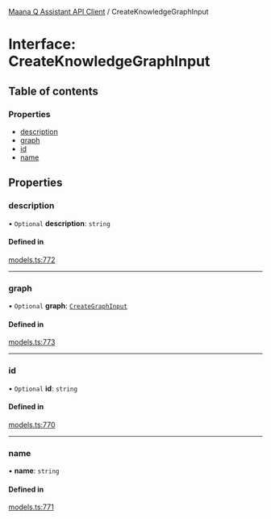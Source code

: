 [Maana Q Assistant API Client](../README.md) / CreateKnowledgeGraphInput

# Interface: CreateKnowledgeGraphInput

## Table of contents

### Properties

- [description](CreateKnowledgeGraphInput.md#description)
- [graph](CreateKnowledgeGraphInput.md#graph)
- [id](CreateKnowledgeGraphInput.md#id)
- [name](CreateKnowledgeGraphInput.md#name)

## Properties

### description

• `Optional` **description**: `string`

#### Defined in

[models.ts:772](https://github.com/maana-io/q-assistant-client/blob/develop/src/models.ts#L772)

___

### graph

• `Optional` **graph**: [`CreateGraphInput`](CreateGraphInput.md)

#### Defined in

[models.ts:773](https://github.com/maana-io/q-assistant-client/blob/develop/src/models.ts#L773)

___

### id

• `Optional` **id**: `string`

#### Defined in

[models.ts:770](https://github.com/maana-io/q-assistant-client/blob/develop/src/models.ts#L770)

___

### name

• **name**: `string`

#### Defined in

[models.ts:771](https://github.com/maana-io/q-assistant-client/blob/develop/src/models.ts#L771)
